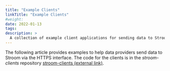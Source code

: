 ```yaml
---
title: "Example Clients"
linkTitle: "Example Clients"
#weight:
date: 2022-01-13
tags: 
description: >
  A collection of example client applications for sending data to Stroom or one of its proxies.
---
```


The following article provides examples to help data providers send data to Stroom via the HTTPS interface.
The code for the clients is in the _stroom-clients_ repository [stroom-clients (external link)](https://github.com/gchq/stroom-clients).

